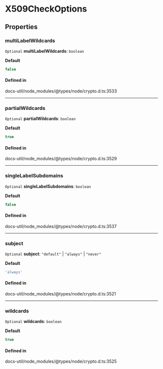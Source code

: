 # X509CheckOptions

## Properties

### multiLabelWildcards

 `Optional` **multiLabelWildcards**: `boolean`

**Default**

```ts
false
```

#### Defined in

docs-util/node_modules/@types/node/crypto.d.ts:3533

___

### partialWildcards

 `Optional` **partialWildcards**: `boolean`

**Default**

```ts
true
```

#### Defined in

docs-util/node_modules/@types/node/crypto.d.ts:3529

___

### singleLabelSubdomains

 `Optional` **singleLabelSubdomains**: `boolean`

**Default**

```ts
false
```

#### Defined in

docs-util/node_modules/@types/node/crypto.d.ts:3537

___

### subject

 `Optional` **subject**: ``"default"`` \| ``"always"`` \| ``"never"``

**Default**

```ts
'always'
```

#### Defined in

docs-util/node_modules/@types/node/crypto.d.ts:3521

___

### wildcards

 `Optional` **wildcards**: `boolean`

**Default**

```ts
true
```

#### Defined in

docs-util/node_modules/@types/node/crypto.d.ts:3525
